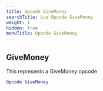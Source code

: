 ```yaml
---
title: Opcode GiveMoney
searchTitle: Lua Opcode GiveMoney
weight: 1
hidden: true
menuTitle: Opcode GiveMoney
---
```

## GiveMoney

This represents a GiveMoney opcode
```lua
Opcode.GiveMoney
```